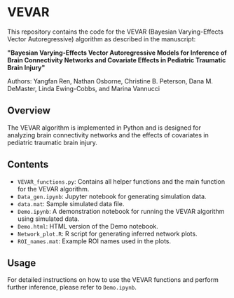 # VEVAR

This repository contains the code for the VEVAR (Bayesian Varying-Effects Vector Autoregressive) algorithm as described in the manuscript:

**"Bayesian Varying-Effects Vector Autoregressive Models for Inference of Brain Connectivity Networks and Covariate Effects in Pediatric Traumatic Brain Injury"**

Authors: Yangfan Ren, Nathan Osborne, Christine B. Peterson, Dana M. DeMaster, Linda Ewing-Cobbs, and Marina Vannucci

## Overview

The VEVAR algorithm is implemented in Python and is designed for analyzing brain connectivity networks and the effects of covariates in pediatric traumatic brain injury.

## Contents

- `VEVAR_functions.py`: Contains all helper functions and the main function for the VEVAR algorithm.
- `Data_gen.ipynb`: Jupyter notebook for generating simulation data.
- `data.mat`: Sample simulated data file.
- `Demo.ipynb`: A demonstration notebook for running the VEVAR algorithm using simulated data.
- `Demo.html`: HTML version of the Demo notebook.
- `Network_plot.R`: R script for generating inferred network plots.
- `ROI_names.mat`: Example ROI names used in the plots.

## Usage

For detailed instructions on how to use the VEVAR functions and perform further inference, please refer to `Demo.ipynb`.
